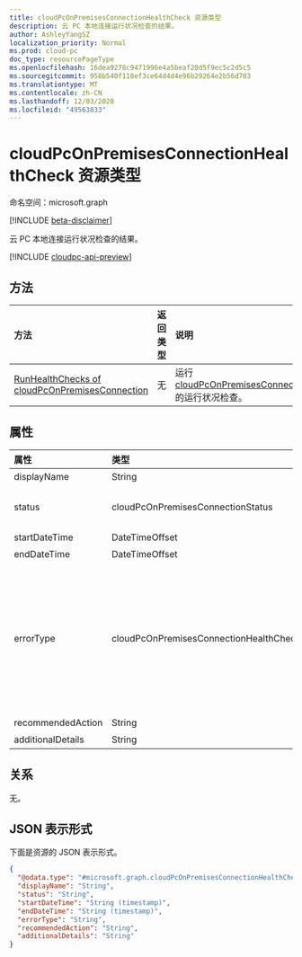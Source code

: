 ```yaml
---
title: cloudPcOnPremisesConnectionHealthCheck 资源类型
description: 云 PC 本地连接运行状况检查的结果。
author: AshleyYangSZ
localization_priority: Normal
ms.prod: cloud-pc
doc_type: resourcePageType
ms.openlocfilehash: 16dea9278c9471996e4a5beaf20d5f9ec5c2d5c5
ms.sourcegitcommit: 958b540f118ef3ce64d4d4e96b29264e2b56d703
ms.translationtype: MT
ms.contentlocale: zh-CN
ms.lasthandoff: 12/03/2020
ms.locfileid: "49563833"
---
```

# <a name="cloudpconpremisesconnectionhealthcheck-resource-type"></a>cloudPcOnPremisesConnectionHealthCheck 资源类型

命名空间：microsoft.graph

[!INCLUDE [beta-disclaimer](../../includes/beta-disclaimer.md)]

云 PC 本地连接运行状况检查的结果。

[!INCLUDE [cloudpc-api-preview](../../includes/cloudpc-api-preview.md)]

## <a name="methods"></a>方法

|方法|返回类型|说明|
|:---|:---|:---|
|[RunHealthChecks of cloudPcOnPremisesConnection](../api/cloudpconpremisesconnection-runhealthcheck.md)|无|运行 [cloudPcOnPremisesConnection](../resources/cloudpconpremisesconnection.md)的运行状况检查。|

## <a name="properties"></a>属性

|属性|类型|说明|
|:---|:---|:---|
|displayName|String|此运行状况检查项的显示名称。|
|status|cloudPcOnPremisesConnectionStatus|运行状况检查项的状态。 只读。 可取值为：`Pending`、`Running`、`Passed`、`Failed`、`UnknownFutureValue`。|
|startDateTime|DateTimeOffset|运行状况检查项的开始时间。 只读。|
|endDateTime|DateTimeOffset|运行状况检查项的结束时间。 只读。|
|errorType|cloudPcOnPremisesConnectionHealthCheckErrorType|在此运行状况检查过程中发生的错误的类型。 可取值为：`DnsCheckFqdnNotFound`、`DnsCheckUnknownError`、`AdJoinCheckFqdnNotFound`、`AdJoinCheckIncorrectCredentials`、`AdJoinCheckOrganizationalUnitNotFound`、`AdJoinCheckOrganizationalUnitIncorrectFormat`、`AdJoinCheckUnknownError`、`EndpointConnectivityCheckUrlNotWhitelisted`、`EndpointConnectivityCheckUnknownError`、`AadConnectivityCheckUnknownError`。|
|recommendedAction|String|建议用于修复相应错误的操作。|
|additionalDetails|String|有关运行状况检查或建议操作的其他详细信息。|

## <a name="relationships"></a>关系

无。

## <a name="json-representation"></a>JSON 表示形式

下面是资源的 JSON 表示形式。
<!-- {
  "blockType": "resource",
  "@odata.type": "microsoft.graph.cloudPcOnPremisesConnectionHealthCheck"
}
-->

``` json
{
  "@odata.type": "#microsoft.graph.cloudPcOnPremisesConnectionHealthCheck",
  "displayName": "String",
  "status": "String",
  "startDateTime": "String (timestamp)",
  "endDateTime": "String (timestamp)",
  "errorType": "String",
  "recommendedAction": "String",
  "additionalDetails": "String"
}
```
